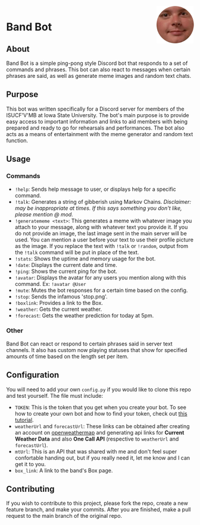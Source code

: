 <img src="res/bandBot.png" alt="Logo" title = "Logo" align="right" width="100" height="100" />

# Band Bot

## About
Band Bot is a simple ping-pong style Discord bot that responds to a set of commands and phrases. This bot can also react to messages when certain phrases are said, as well as generate meme images and random text chats.

## Purpose
This bot was written specifically for a Discord server for members of the ISUCF'V'MB at Iowa State University. The bot's main purpose is to provide easy access to important information and links to aid members with being prepared and ready to go for rehearsals and performances. The bot also acts as a means of entertainment with the meme generator and random text function.

## Usage
### Commands
* `!help`: Sends help message to user, or displays help for a specific command.
* `!talk`: Generates a string of gibberish using Markov Chains. *Disclaimer: may be inappropriate at times. If this says something you don't like, please mention @ mod.*
* `!generatememe <text>`: This generates a meme with whatever image you attach to your message, along with whatever text you provide it. If you do not provide an image, the last image sent in the main server will be used. You can mention a user before your text to use their profile picture as the image. If you replace the text with `!talk` or `!random`, output from the `!talk` command will be put in place of the text.
* `!stats`: Shows the uptime and memory usage for the bot.
* `!date`: Displays the current date and time.
* `!ping`: Shows the current ping for the bot.
* `!avatar`: Displays the avatar for any users you mention along with this command. Ex: `!avatar @User`
* `!mute`: Mutes the bot responses for a certain time based on the config.
* `!stop`: Sends the infamous 'stop.png'.
* `!boxlink`: Provides a link to the Box.
* `!weather`: Gets the current weather.
* `!forecast`: Gets the weather prediction for today at 5pm.

### Other
Band Bot can react or respond to certain phrases said in server text channels. It also has custom now playing statuses that show for specified amounts of time based on the length set per item.

## Configuration
You will need to add your own `config.py` if you would like to clone this repo and test yourself. The file must include:
* `TOKEN`: This is the token that you get when you create your bot. To see how to create your own bot and how to find your token, check out [this tutorial](https://discordpy.readthedocs.io/en/latest/discord.html).
* `weatherUrl` and `forecastUrl`: These links can be obtained after creating an account on [openweathermap](https://openweathermap.org/api) and generating api links for **Current Weather Data** and also **One Call API** (respective to `weatherUrl` and `forecastUrl`).
* `mtUrl`: This is an API that was shared with me and don't feel super confortable handing out, but if you really need it, let me know and I can get it to you.
* `box_link`: A link to the band's Box page.

## Contributing
If you wish to contribute to this project, please fork the repo, create a new feature branch, and make your commits. After you are finished, make a pull request to the main branch of the original repo.
